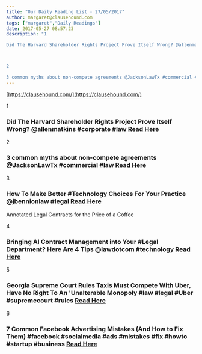 ```yaml
---
title: "Our Daily Reading List - 27/05/2017"
author: margaret@clausehound.com
tags: ["margaret","Daily Readings"]
date: 2017-05-27 08:57:23
description: "1

Did The Harvard Shareholder Rights Project Prove Itself Wrong? @allenmatkins #corporate #law Read Here



2

3 common myths about non-compete agreements @JacksonLawTx #commercial #law Read Here..."
---
```


[https://clausehound.com/](https://clausehound.com/)

1

### Did The Harvard Shareholder Rights Project Prove Itself Wrong? @allenmatkins #corporate #law [Read Here](https://goo.gl/YtLy0d)

2

### 3 common myths about non-compete agreements @JacksonLawTx #commercial #law [Read Here](https://goo.gl/FhyFXY)

3

### How To Make Better #Technology Choices For Your Practice @jbennionlaw #legal  [Read Here](https://goo.gl/8jllHF)

Annotated Legal Contracts
for the Price of a Coffee

4

### Bringing AI Contract Management into Your #Legal Department? Here Are 4 Tips @lawdotcom #technology  [Read Here](https://goo.gl/LvfKXB)

5

### Georgia Supreme Court Rules Taxis Must Compete With Uber, Have No Right To An 'Unalterable Monopoly #law #legal #Uber #supremecourt #rules [Read Here](https://www.forbes.com/sites/instituteforjustice/2017/05/18/georgia-supreme-court-rules-taxis-must-compete-with-uber-have-no-right-to-an-unalterable-monopoly/#1535c08372d2)

6

### 7 Common Facebook Advertising Mistakes (And How to Fix Them) #facebook #socialmedia #ads #mistakes #fix #howto #startup #business [Read Here](https://www.shopify.ca/blog/common-facebook-advertising-mistakes)